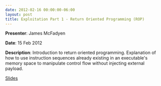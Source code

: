 ```yaml
---
date: 2012-02-16 00:00:00-06:00
layout: post
title: Exploitation Part 1 - Return Oriented Programming (ROP)
---
```


**Presenter**: James McFadyen

**Date**: 15 Feb 2012

**Description**: Introduction to return oriented programming. Explanation of how to use instruction sequences already existing in an executable's memory space to manipulate control flow without injecting external payload.

[Slides](http://csg.utdallas.edu/wp-content/uploads/2012/08/Return_Oriented_Programming.pptx)
